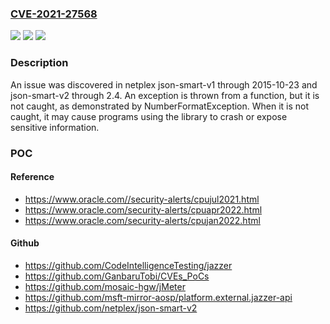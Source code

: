 ### [CVE-2021-27568](https://cve.mitre.org/cgi-bin/cvename.cgi?name=CVE-2021-27568)
![](https://img.shields.io/static/v1?label=Product&message=n%2Fa&color=blue)
![](https://img.shields.io/static/v1?label=Version&message=n%2Fa&color=blue)
![](https://img.shields.io/static/v1?label=Vulnerability&message=n%2Fa&color=brighgreen)

### Description

An issue was discovered in netplex json-smart-v1 through 2015-10-23 and json-smart-v2 through 2.4. An exception is thrown from a function, but it is not caught, as demonstrated by NumberFormatException. When it is not caught, it may cause programs using the library to crash or expose sensitive information.

### POC

#### Reference
- https://www.oracle.com//security-alerts/cpujul2021.html
- https://www.oracle.com/security-alerts/cpuapr2022.html
- https://www.oracle.com/security-alerts/cpujan2022.html

#### Github
- https://github.com/CodeIntelligenceTesting/jazzer
- https://github.com/GanbaruTobi/CVEs_PoCs
- https://github.com/mosaic-hgw/jMeter
- https://github.com/msft-mirror-aosp/platform.external.jazzer-api
- https://github.com/netplex/json-smart-v2

